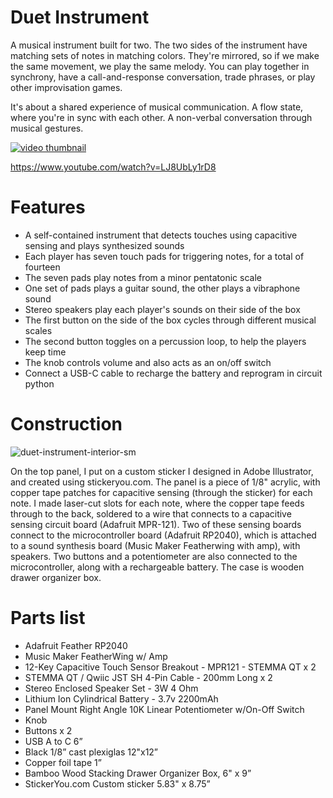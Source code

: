 # Duet Instrument
A musical instrument built for two. The two sides of the instrument have matching sets of notes in matching colors. They're mirrored, so if we make the same movement, we play the same melody. You can play together in synchrony, have a call-and-response conversation, trade phrases, or play other improvisation games.

It's about a shared experience of musical communication. A flow state, where you're in sync with each other. A non-verbal conversation through musical gestures. 

[![video thumbnail](http://img.youtube.com/vi/LJ8UbLy1rD8/0.jpg)](http://www.youtube.com/watch?v=LJ8UbLy1rD8)

https://www.youtube.com/watch?v=LJ8UbLy1rD8

# Features

- A self-contained instrument that detects touches using capacitive sensing and plays synthesized sounds
- Each player has seven touch pads for triggering notes, for a total of fourteen
- The seven pads play notes from a minor pentatonic scale
- One set of pads plays a guitar sound, the other plays a vibraphone sound
- Stereo speakers play each player's sounds on their side of the box
- The first button on the side of the box cycles through different musical scales
- The second button toggles on a percussion loop, to help the players keep time
- The knob controls volume and also acts as an on/off switch
- Connect a USB-C cable to recharge the battery and reprogram in circuit python

# Construction

![duet-instrument-interior-sm](https://user-images.githubusercontent.com/567844/143807217-a2977e17-c00c-4b98-a75b-d39fb0f7f6b5.jpg)

On the top panel, I put on a custom sticker I designed in Adobe Illustrator, and created using stickeryou.com. The panel is a piece of 1/8" acrylic, with copper tape patches for capacitive sensing (through the sticker) for each note. I made laser-cut slots for each note, where the copper tape feeds through to the back, soldered to a wire that connects to a capacitive sensing circuit board (Adafruit MPR-121). Two of these sensing boards connect to the microcontroller board (Adafruit RP2040), which is attached to a sound synthesis board (Music Maker Featherwing with amp), with speakers. Two buttons and a potentiometer are also connected to the microcontroller, along with a rechargeable battery. The case is wooden drawer organizer box.

# Parts list
- Adafruit Feather RP2040
- Music Maker FeatherWing w/ Amp
- 12-Key Capacitive Touch Sensor Breakout - MPR121 - STEMMA QT x 2
- STEMMA QT / Qwiic JST SH 4-Pin Cable - 200mm Long x 2
- Stereo Enclosed Speaker Set - 3W 4 Ohm
- Lithium Ion Cylindrical Battery - 3.7v 2200mAh
- Panel Mount Right Angle 10K Linear Potentiometer w/On-Off Switch
- Knob
- Buttons x 2
- USB A to C 6”
- Black 1/8” cast plexiglas 12"x12”
- Copper foil tape 1”
- Bamboo Wood Stacking Drawer Organizer Box, 6" x 9”
- StickerYou.com Custom sticker 5.83" x 8.75”
